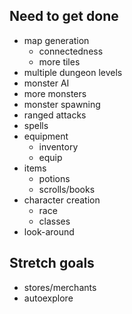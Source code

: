 ## Need to get done

 * map generation
   * connectedness
   * more tiles
 * multiple dungeon levels
 * monster AI
 * more monsters
 * monster spawning
 * ranged attacks
 * spells
 * equipment
   * inventory
   * equip
 * items
   * potions
   * scrolls/books
 * character creation
   * race
   * classes
 * look-around

## Stretch goals

 * stores/merchants
 * autoexplore
